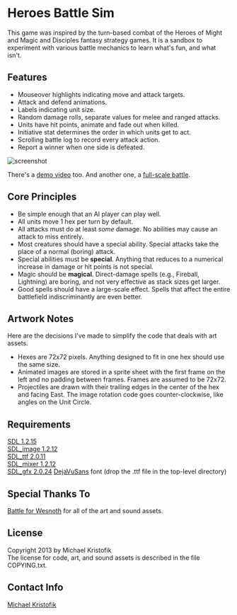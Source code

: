 # Heroes Battle Sim

This game was inspired by the turn-based combat of the Heroes of Might and Magic and Disciples fantasy strategy games.  It is a sandbox to experiment with various battle mechanics to learn what's fun, and what isn't.

## Features

- Mouseover highlights indicating move and attack targets.
- Attack and defend animations.
- Labels indicating unit size.
- Random damage rolls, separate values for melee and ranged attacks.
- Units have hit points, animate and fade out when killed.
- Initiative stat determines the order in which units get to act.
- Scrolling battle log to record every attack action.
- Report a winner when one side is defeated.

![screenshot](https://raw.github.com/mkristofik/battle-sim/master/screenshot.jpg)

There's a [demo video](http://youtu.be/d6f6UnAOV1U) too.  And another one, a [full-scale battle](http://youtu.be/JwuI4xIqpAM).

## Core Principles

- Be simple enough that an AI player can play well.
- All units move 1 hex per turn by default.
- All attacks must do at least *some* damage.  No abilities may cause an attack to miss entirely.
- Most creatures should have a special ability.  Special attacks take the place of a normal (boring) attack.
- Special abilities must be **special**.  Anything that reduces to a numerical increase in damage or hit points is not special.
- Magic should be **magical**.  Direct-damage spells (e.g., Fireball, Lightning) are boring, and not very effective as stack sizes get larger.
- Good spells should have a large-scale effect.  Spells that affect the entire battlefield indiscriminantly are even better.

## Artwork Notes

Here are the decisions I've made to simplify the code that deals with art assets.

- Hexes are 72x72 pixels.  Anything designed to fit in one hex should use the same size.
- Animated images are stored in a sprite sheet with the first frame on the left and no padding between frames.  Frames are assumed to be 72x72.
- Projectiles are drawn with their trailing edges in the center of the hex and facing East.  The image rotation code goes counter-clockwise, like angles on the Unit Circle.

## Requirements

[SDL 1.2.15](http://www.libsdl.org/)  
[SDL\_image 1.2.12](http://www.libsdl.org/projects/SDL_image/)  
[SDL\_ttf 2.0.11](http://www.libsdl.org/projects/SDL_ttf/)  
[SDL\_mixer 1.2.12](http://www.libsdl.org/projects/SDL_mixer/)  
[SDL\_gfx 2.0.24](http://www.ferzkopp.net/joomla/content/view/19/14/)
[DejaVuSans](http://dejavu-fonts.org/wiki/Main_Page) font (drop the .ttf file
in the top-level directory)

## Special Thanks To
[Battle for Wesnoth](www.wesnoth.org) for all of the art and sound assets.

## License

Copyright 2013 by Michael Kristofik  
The license for code, art, and sound assets is described in the file
COPYING.txt.

## Contact Info

[Michael Kristofik](mailto:kristo605@gmail.com)
